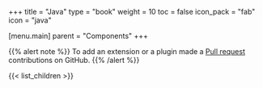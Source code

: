 +++
title = "Java"
type = "book"
weight = 10
toc = false
icon_pack = "fab"
icon = "java"

[menu.main]
    parent = "Components"
+++

{{% alert note %}} To add an extension or a plugin made a [Pull request](https://github.com/eclipse/keyple-website/pulls) contributions on GitHub. {{% /alert %}} 

{{< list_children >}}